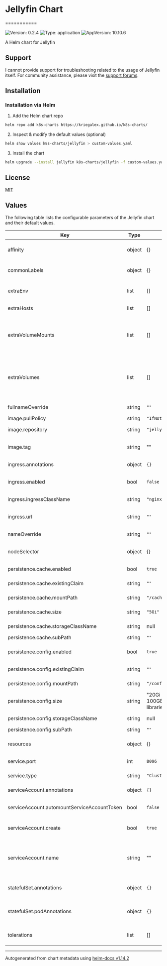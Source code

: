 # Jellyfin Chart
===========

![Version: 0.2.4](https://img.shields.io/badge/Version-0.2.4-informational?style=flat-square) ![Type: application](https://img.shields.io/badge/Type-application-informational?style=flat-square) ![AppVersion: 10.10.6](https://img.shields.io/badge/AppVersion-10.10.6-informational?style=flat-square)

A Helm chart for Jellyfin

## Support

I cannot provide support for troubleshooting related to the usage of Jellyfin itself. For community assistance, please visit the [support forums](https://forum.jellyfin.org/).

## Installation

### Installation via Helm

1. Add the Helm chart repo

```bash
helm repo add k8s-charts https://kriegalex.github.io/k8s-charts/
```

2. Inspect & modify the default values (optional)

```bash
helm show values k8s-charts/jellyfin > custom-values.yaml
```

3. Install the chart

```bash
helm upgrade --install jellyfin k8s-charts/jellyfin -f custom-values.yaml
```

## License

[MIT](../../LICENSE)

## Values

The following table lists the configurable parameters of the Jellyfin chart and their default values.

| Key | Type | Default | Description |
|-----|------|---------|-------------|
| affinity | object | {} | Affinity settings for the Jellyfin pod assignment |
| commonLabels | object | {} | Common Labels for all resources created by this chart |
| extraEnv | list | [] | Additional environment variables for the Jellyfin container |
| extraHosts | list | [] | Additional hosts to add to the pod's /etc/hosts |
| extraVolumeMounts | list | [] | Additional volume mounts for the Jellyfin container @example extraVolumeMounts:   - name: media     mountPath: /media |
| extraVolumes | list | [] | Additional volumes for the Jellyfin pod @example extraVolumes:   - name: media     persistentVolumeClaim:       claimName: nfs-media |
| fullnameOverride | string | `""` | Override the full name of the chart |
| image.pullPolicy | string | `"IfNotPresent"` | Image pull policy |
| image.repository | string | `"jellyfin/jellyfin"` | Docker image repository |
| image.tag | string | "" | Docker image tag If unset, defaults to Chart.appVersion |
| ingress.annotations | object | `{}` | Custom annotations for the ingress |
| ingress.enabled | bool | `false` | Enable the creation of an ingress for the Jellyfin server |
| ingress.ingressClassName | string | `"nginx"` | The ingress class to use |
| ingress.url | string | `""` | The URL for the ingress endpoint to point to the Jellyfin instance |
| nameOverride | string | `""` | Override the name of the chart |
| nodeSelector | object | {} | Node selector for the Jellyfin pod assignment |
| persistence.cache.enabled | bool | `true` | Enable persistent storage for cache |
| persistence.cache.existingClaim | string | `""` | Use an existing PVC for cache |
| persistence.cache.mountPath | string | `"/cache"` | Mount path for cache data |
| persistence.cache.size | string | `"5Gi"` | Size of the PVC for cache |
| persistence.cache.storageClassName | string | null | Storage class for the cache PVC |
| persistence.cache.subPath | string | `""` | Subdirectory to mount |
| persistence.config.enabled | bool | `true` | Enable persistent storage for configuration |
| persistence.config.existingClaim | string | `""` | Use an existing PVC for configuration |
| persistence.config.mountPath | string | `"/config"` | Mount path for configuration data |
| persistence.config.size | string | "20Gi (can grow to 100GB+ for big libraries)" | Size of the PVC for configuration |
| persistence.config.storageClassName | string | null | Storage class for the configuration PVC |
| persistence.config.subPath | string | `""` | Subdirectory to mount |
| resources | object | {} | Configure resource requests and limits for the Jellyfin container |
| service.port | int | `8096` | Port the service will use |
| service.type | string | `"ClusterIP"` | Type of Kubernetes service to create |
| serviceAccount.annotations | object | `{}` | Annotations to add to the service account |
| serviceAccount.automountServiceAccountToken | bool | `false` | If the service account token should be auto mounted |
| serviceAccount.create | bool | `true` | Specifies whether a service account should be created |
| serviceAccount.name | string | "" | The name of the service account to use If not set and create is true, a name is generated using the fullname template |
| statefulSet.annotations | object | `{}` | Optional extra annotations to add to the service resource |
| statefulSet.podAnnotations | object | `{}` | Optional extra annotations to add to the pods in the statefulset |
| tolerations | list | [] | Tolerations for the Jellyfin pod assignment |

----------------------------------------------
Autogenerated from chart metadata using [helm-docs v1.14.2](https://github.com/norwoodj/helm-docs/releases/v1.14.2)
